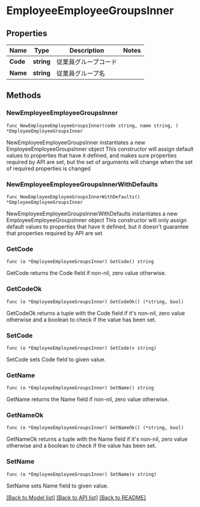 # EmployeeEmployeeGroupsInner

## Properties

Name | Type | Description | Notes
------------ | ------------- | ------------- | -------------
**Code** | **string** | 従業員グループコード | 
**Name** | **string** | 従業員グループ名 | 

## Methods

### NewEmployeeEmployeeGroupsInner

`func NewEmployeeEmployeeGroupsInner(code string, name string, ) *EmployeeEmployeeGroupsInner`

NewEmployeeEmployeeGroupsInner instantiates a new EmployeeEmployeeGroupsInner object
This constructor will assign default values to properties that have it defined,
and makes sure properties required by API are set, but the set of arguments
will change when the set of required properties is changed

### NewEmployeeEmployeeGroupsInnerWithDefaults

`func NewEmployeeEmployeeGroupsInnerWithDefaults() *EmployeeEmployeeGroupsInner`

NewEmployeeEmployeeGroupsInnerWithDefaults instantiates a new EmployeeEmployeeGroupsInner object
This constructor will only assign default values to properties that have it defined,
but it doesn't guarantee that properties required by API are set

### GetCode

`func (o *EmployeeEmployeeGroupsInner) GetCode() string`

GetCode returns the Code field if non-nil, zero value otherwise.

### GetCodeOk

`func (o *EmployeeEmployeeGroupsInner) GetCodeOk() (*string, bool)`

GetCodeOk returns a tuple with the Code field if it's non-nil, zero value otherwise
and a boolean to check if the value has been set.

### SetCode

`func (o *EmployeeEmployeeGroupsInner) SetCode(v string)`

SetCode sets Code field to given value.


### GetName

`func (o *EmployeeEmployeeGroupsInner) GetName() string`

GetName returns the Name field if non-nil, zero value otherwise.

### GetNameOk

`func (o *EmployeeEmployeeGroupsInner) GetNameOk() (*string, bool)`

GetNameOk returns a tuple with the Name field if it's non-nil, zero value otherwise
and a boolean to check if the value has been set.

### SetName

`func (o *EmployeeEmployeeGroupsInner) SetName(v string)`

SetName sets Name field to given value.



[[Back to Model list]](../README.md#documentation-for-models) [[Back to API list]](../README.md#documentation-for-api-endpoints) [[Back to README]](../README.md)



